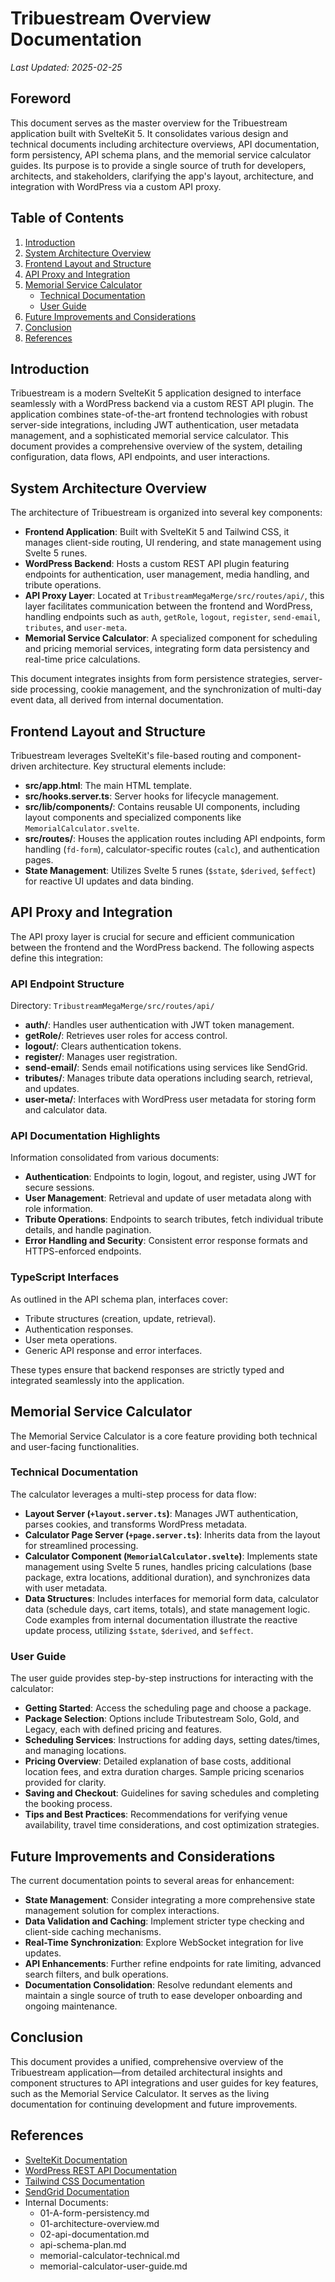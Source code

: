 # Tribuestream Overview Documentation

_Last Updated: 2025-02-25_

## Foreword
This document serves as the master overview for the Tribuestream application built with SvelteKit 5. It consolidates various design and technical documents including architecture overviews, API documentation, form persistency, API schema plans, and the memorial service calculator guides. Its purpose is to provide a single source of truth for developers, architects, and stakeholders, clarifying the app's layout, architecture, and integration with WordPress via a custom API proxy.

## Table of Contents
1. [Introduction](#introduction)
2. [System Architecture Overview](#system-architecture-overview)
3. [Frontend Layout and Structure](#frontend-layout-and-structure)
4. [API Proxy and Integration](#api-proxy-and-integration)
5. [Memorial Service Calculator](#memorial-service-calculator)
   - [Technical Documentation](#technical-documentation)
   - [User Guide](#user-guide)
6. [Future Improvements and Considerations](#future-improvements-and-considerations)
7. [Conclusion](#conclusion)
8. [References](#references)

## Introduction
Tribuestream is a modern SvelteKit 5 application designed to interface seamlessly with a WordPress backend via a custom REST API plugin. The application combines state-of-the-art frontend technologies with robust server-side integrations, including JWT authentication, user metadata management, and a sophisticated memorial service calculator. This document provides a comprehensive overview of the system, detailing configuration, data flows, API endpoints, and user interactions.

## System Architecture Overview
The architecture of Tribuestream is organized into several key components:
- **Frontend Application**: Built with SvelteKit 5 and Tailwind CSS, it manages client-side routing, UI rendering, and state management using Svelte 5 runes.
- **WordPress Backend**: Hosts a custom REST API plugin featuring endpoints for authentication, user management, media handling, and tribute operations.
- **API Proxy Layer**: Located at `TribustreamMegaMerge/src/routes/api/`, this layer facilitates communication between the frontend and WordPress, handling endpoints such as `auth`, `getRole`, `logout`, `register`, `send-email`, `tributes`, and `user-meta`.
- **Memorial Service Calculator**: A specialized component for scheduling and pricing memorial services, integrating form data persistency and real-time price calculations.

This document integrates insights from form persistence strategies, server-side processing, cookie management, and the synchronization of multi-day event data, all derived from internal documentation.

## Frontend Layout and Structure
Tribuestream leverages SvelteKit's file-based routing and component-driven architecture. Key structural elements include:
- **src/app.html**: The main HTML template.
- **src/hooks.server.ts**: Server hooks for lifecycle management.
- **src/lib/components/**: Contains reusable UI components, including layout components and specialized components like `MemorialCalculator.svelte`.
- **src/routes/**: Houses the application routes including API endpoints, form handling (`fd-form`), calculator-specific routes (`calc`), and authentication pages.
- **State Management**: Utilizes Svelte 5 runes (`$state`, `$derived`, `$effect`) for reactive UI updates and data binding.

## API Proxy and Integration
The API proxy layer is crucial for secure and efficient communication between the frontend and the WordPress backend. The following aspects define this integration:

### API Endpoint Structure
Directory: `TribustreamMegaMerge/src/routes/api/`
- **auth/**: Handles user authentication with JWT token management.
- **getRole/**: Retrieves user roles for access control.
- **logout/**: Clears authentication tokens.
- **register/**: Manages user registration.
- **send-email/**: Sends email notifications using services like SendGrid.
- **tributes/**: Manages tribute data operations including search, retrieval, and updates.
- **user-meta/**: Interfaces with WordPress user metadata for storing form and calculator data.

### API Documentation Highlights
Information consolidated from various documents:
- **Authentication**: Endpoints to login, logout, and register, using JWT for secure sessions.
- **User Management**: Retrieval and update of user metadata along with role information.
- **Tribute Operations**: Endpoints to search tributes, fetch individual tribute details, and handle pagination.
- **Error Handling and Security**: Consistent error response formats and HTTPS-enforced endpoints.

### TypeScript Interfaces
As outlined in the API schema plan, interfaces cover:
- Tribute structures (creation, update, retrieval).
- Authentication responses.
- User meta operations.
- Generic API response and error interfaces.

These types ensure that backend responses are strictly typed and integrated seamlessly into the application.

## Memorial Service Calculator
The Memorial Service Calculator is a core feature providing both technical and user-facing functionalities.

### Technical Documentation
The calculator leverages a multi-step process for data flow:
- **Layout Server (`+layout.server.ts`)**: Manages JWT authentication, parses cookies, and transforms WordPress metadata.
- **Calculator Page Server (`+page.server.ts`)**: Inherits data from the layout for streamlined processing.
- **Calculator Component (`MemorialCalculator.svelte`)**: Implements state management using Svelte 5 runes, handles pricing calculations (base package, extra locations, additional duration), and synchronizes data with user metadata.
- **Data Structures**: Includes interfaces for memorial form data, calculator data (schedule days, cart items, totals), and state management logic. Code examples from internal documentation illustrate the reactive update process, utilizing `$state`, `$derived`, and `$effect`.

### User Guide
The user guide provides step-by-step instructions for interacting with the calculator:
- **Getting Started**: Access the scheduling page and choose a package.
- **Package Selection**: Options include Tributestream Solo, Gold, and Legacy, each with defined pricing and features.
- **Scheduling Services**: Instructions for adding days, setting dates/times, and managing locations.
- **Pricing Overview**: Detailed explanation of base costs, additional location fees, and extra duration charges. Sample pricing scenarios provided for clarity.
- **Saving and Checkout**: Guidelines for saving schedules and completing the booking process.
- **Tips and Best Practices**: Recommendations for verifying venue availability, travel time considerations, and cost optimization strategies.

## Future Improvements and Considerations
The current documentation points to several areas for enhancement:
- **State Management**: Consider integrating a more comprehensive state management solution for complex interactions.
- **Data Validation and Caching**: Implement stricter type checking and client-side caching mechanisms.
- **Real-Time Synchronization**: Explore WebSocket integration for live updates.
- **API Enhancements**: Further refine endpoints for rate limiting, advanced search filters, and bulk operations.
- **Documentation Consolidation**: Resolve redundant elements and maintain a single source of truth to ease developer onboarding and ongoing maintenance.

## Conclusion
This document provides a unified, comprehensive overview of the Tribuestream application—from detailed architectural insights and component structures to API integrations and user guides for key features, such as the Memorial Service Calculator. It serves as the living documentation for continuing development and future improvements.

## References
- [SvelteKit Documentation](https://kit.svelte.dev/)
- [WordPress REST API Documentation](https://developer.wordpress.org/rest-api/)
- [Tailwind CSS Documentation](https://tailwindcss.com/docs)
- [SendGrid Documentation](https://docs.sendgrid.com/)
- Internal Documents:
  - 01-A-form-persistency.md
  - 01-architecture-overview.md
  - 02-api-documentation.md
  - api-schema-plan.md
  - memorial-calculator-technical.md
  - memorial-calculator-user-guide.md